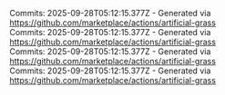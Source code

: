 Commits: 2025-09-28T05:12:15.377Z - Generated via https://github.com/marketplace/actions/artificial-grass
<br>
Commits: 2025-09-28T05:12:15.377Z - Generated via https://github.com/marketplace/actions/artificial-grass
<br>
Commits: 2025-09-28T05:12:15.377Z - Generated via https://github.com/marketplace/actions/artificial-grass
<br>
Commits: 2025-09-28T05:12:15.377Z - Generated via https://github.com/marketplace/actions/artificial-grass
<br>
